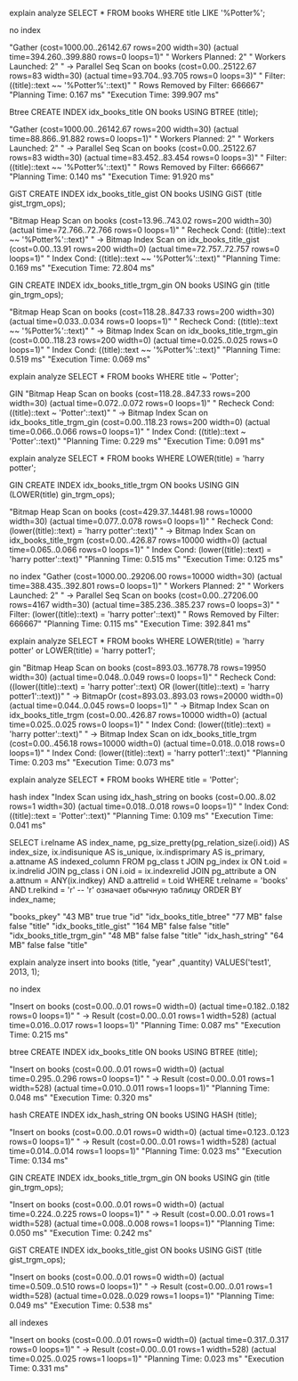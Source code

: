 explain analyze SELECT * FROM books WHERE title LIKE '%Potter%';

no index

"Gather  (cost=1000.00..26142.67 rows=200 width=30) (actual time=394.260..399.880 rows=0 loops=1)"
"  Workers Planned: 2"
"  Workers Launched: 2"
"  ->  Parallel Seq Scan on books  (cost=0.00..25122.67 rows=83 width=30) (actual time=93.704..93.705 rows=0 loops=3)"
"        Filter: ((title)::text ~~ '%Potter%'::text)"
"        Rows Removed by Filter: 666667"
"Planning Time: 0.167 ms"
"Execution Time: 399.907 ms"

Btree
CREATE INDEX idx_books_title ON books USING BTREE (title);

"Gather  (cost=1000.00..26142.67 rows=200 width=30) (actual time=88.866..91.882 rows=0 loops=1)"
"  Workers Planned: 2"
"  Workers Launched: 2"
"  ->  Parallel Seq Scan on books  (cost=0.00..25122.67 rows=83 width=30) (actual time=83.452..83.454 rows=0 loops=3)"
"        Filter: ((title)::text ~~ '%Potter%'::text)"
"        Rows Removed by Filter: 666667"
"Planning Time: 0.140 ms"
"Execution Time: 91.920 ms"

GiST
CREATE INDEX idx_books_title_gist ON books USING GiST (title gist_trgm_ops);

"Bitmap Heap Scan on books  (cost=13.96..743.02 rows=200 width=30) (actual time=72.766..72.766 rows=0 loops=1)"
"  Recheck Cond: ((title)::text ~~ '%Potter%'::text)"
"  ->  Bitmap Index Scan on idx_books_title_gist  (cost=0.00..13.91 rows=200 width=0) (actual time=72.757..72.757 rows=0 loops=1)"
"        Index Cond: ((title)::text ~~ '%Potter%'::text)"
"Planning Time: 0.169 ms"
"Execution Time: 72.804 ms"

GIN
CREATE INDEX idx_books_title_trgm_gin ON books USING gin (title gin_trgm_ops);

"Bitmap Heap Scan on books  (cost=118.28..847.33 rows=200 width=30) (actual time=0.033..0.034 rows=0 loops=1)"
"  Recheck Cond: ((title)::text ~~ '%Potter%'::text)"
"  ->  Bitmap Index Scan on idx_books_title_trgm_gin  (cost=0.00..118.23 rows=200 width=0) (actual time=0.025..0.025 rows=0 loops=1)"
"        Index Cond: ((title)::text ~~ '%Potter%'::text)"
"Planning Time: 0.519 ms"
"Execution Time: 0.069 ms"


explain analyze SELECT * FROM books WHERE title ~ 'Potter';

GIN
"Bitmap Heap Scan on books  (cost=118.28..847.33 rows=200 width=30) (actual time=0.072..0.072 rows=0 loops=1)"
"  Recheck Cond: ((title)::text ~ 'Potter'::text)"
"  ->  Bitmap Index Scan on idx_books_title_trgm_gin  (cost=0.00..118.23 rows=200 width=0) (actual time=0.066..0.066 rows=0 loops=1)"
"        Index Cond: ((title)::text ~ 'Potter'::text)"
"Planning Time: 0.229 ms"
"Execution Time: 0.091 ms"

explain analyze SELECT * FROM books WHERE LOWER(title) = 'harry potter';

GIN
CREATE INDEX idx_books_title_trgm ON books USING GIN (LOWER(title) gin_trgm_ops);

"Bitmap Heap Scan on books  (cost=429.37..14481.98 rows=10000 width=30) (actual time=0.077..0.078 rows=0 loops=1)"
"  Recheck Cond: (lower((title)::text) = 'harry potter'::text)"
"  ->  Bitmap Index Scan on idx_books_title_trgm  (cost=0.00..426.87 rows=10000 width=0) (actual time=0.065..0.066 rows=0 loops=1)"
"        Index Cond: (lower((title)::text) = 'harry potter'::text)"
"Planning Time: 0.515 ms"
"Execution Time: 0.125 ms"

no index
"Gather  (cost=1000.00..29206.00 rows=10000 width=30) (actual time=388.435..392.801 rows=0 loops=1)"
"  Workers Planned: 2"
"  Workers Launched: 2"
"  ->  Parallel Seq Scan on books  (cost=0.00..27206.00 rows=4167 width=30) (actual time=385.236..385.237 rows=0 loops=3)"
"        Filter: (lower((title)::text) = 'harry potter'::text)"
"        Rows Removed by Filter: 666667"
"Planning Time: 0.115 ms"
"Execution Time: 392.841 ms"

explain analyze SELECT * FROM books WHERE LOWER(title) = 'harry potter' or LOWER(title) = 'harry potter1';

gin
"Bitmap Heap Scan on books  (cost=893.03..16778.78 rows=19950 width=30) (actual time=0.048..0.049 rows=0 loops=1)"
"  Recheck Cond: ((lower((title)::text) = 'harry potter'::text) OR (lower((title)::text) = 'harry potter1'::text))"
"  ->  BitmapOr  (cost=893.03..893.03 rows=20000 width=0) (actual time=0.044..0.045 rows=0 loops=1)"
"        ->  Bitmap Index Scan on idx_books_title_trgm  (cost=0.00..426.87 rows=10000 width=0) (actual time=0.025..0.025 rows=0 loops=1)"
"              Index Cond: (lower((title)::text) = 'harry potter'::text)"
"        ->  Bitmap Index Scan on idx_books_title_trgm  (cost=0.00..456.18 rows=10000 width=0) (actual time=0.018..0.018 rows=0 loops=1)"
"              Index Cond: (lower((title)::text) = 'harry potter1'::text)"
"Planning Time: 0.203 ms"
"Execution Time: 0.073 ms"

explain analyze SELECT * FROM books WHERE title = 'Potter';

hash index
"Index Scan using idx_hash_string on books  (cost=0.00..8.02 rows=1 width=30) (actual time=0.018..0.018 rows=0 loops=1)"
"  Index Cond: ((title)::text = 'Potter'::text)"
"Planning Time: 0.109 ms"
"Execution Time: 0.041 ms"

SELECT 
    i.relname AS index_name,
    pg_size_pretty(pg_relation_size(i.oid)) AS index_size,
    ix.indisunique AS is_unique,
    ix.indisprimary AS is_primary,
    a.attname AS indexed_column
FROM 
    pg_class t
JOIN 
    pg_index ix ON t.oid = ix.indrelid
JOIN 
    pg_class i ON i.oid = ix.indexrelid
JOIN 
    pg_attribute a ON a.attnum = ANY(ix.indkey) AND a.attrelid = t.oid
WHERE 
    t.relname = 'books' AND t.relkind = 'r'  -- 'r' означает обычную таблицу
ORDER BY 
    index_name;


"books_pkey"        	    "43 MB"	    true	true	"id"
"idx_books_title_btree"     "77 MB"	    false	false	"title"
"idx_books_title_gist"	    "164 MB"	false	false	"title"
"idx_books_title_trgm_gin"	"48 MB"	    false	false	"title"
"idx_hash_string"	        "64 MB"	    false	false	"title"

explain analyze insert into books (title, "year" ,quantity)
VALUES('test1', 2013, 1);

no index

"Insert on books  (cost=0.00..0.01 rows=0 width=0) (actual time=0.182..0.182 rows=0 loops=1)"
"  ->  Result  (cost=0.00..0.01 rows=1 width=528) (actual time=0.016..0.017 rows=1 loops=1)"
"Planning Time: 0.087 ms"
"Execution Time: 0.215 ms"

btree
CREATE INDEX idx_books_title ON books USING BTREE (title);

"Insert on books  (cost=0.00..0.01 rows=0 width=0) (actual time=0.295..0.296 rows=0 loops=1)"
"  ->  Result  (cost=0.00..0.01 rows=1 width=528) (actual time=0.010..0.011 rows=1 loops=1)"
"Planning Time: 0.048 ms"
"Execution Time: 0.320 ms"

hash
CREATE INDEX idx_hash_string ON books USING HASH (title);

"Insert on books  (cost=0.00..0.01 rows=0 width=0) (actual time=0.123..0.123 rows=0 loops=1)"
"  ->  Result  (cost=0.00..0.01 rows=1 width=528) (actual time=0.014..0.014 rows=1 loops=1)"
"Planning Time: 0.023 ms"
"Execution Time: 0.134 ms"

GIN
CREATE INDEX idx_books_title_trgm_gin ON books USING gin (title gin_trgm_ops);

"Insert on books  (cost=0.00..0.01 rows=0 width=0) (actual time=0.224..0.225 rows=0 loops=1)"
"  ->  Result  (cost=0.00..0.01 rows=1 width=528) (actual time=0.008..0.008 rows=1 loops=1)"
"Planning Time: 0.050 ms"
"Execution Time: 0.242 ms"

GiST
CREATE INDEX idx_books_title_gist ON books USING GiST (title gist_trgm_ops);

"Insert on books  (cost=0.00..0.01 rows=0 width=0) (actual time=0.509..0.510 rows=0 loops=1)"
"  ->  Result  (cost=0.00..0.01 rows=1 width=528) (actual time=0.028..0.029 rows=1 loops=1)"
"Planning Time: 0.049 ms"
"Execution Time: 0.538 ms"

all indexes

"Insert on books  (cost=0.00..0.01 rows=0 width=0) (actual time=0.317..0.317 rows=0 loops=1)"
"  ->  Result  (cost=0.00..0.01 rows=1 width=528) (actual time=0.025..0.025 rows=1 loops=1)"
"Planning Time: 0.023 ms"
"Execution Time: 0.331 ms"
